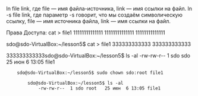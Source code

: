 ln file link, где file — имя файла-источника, link — имя ссылки на файл.
ln -s file link, где параметр -s говорит, что мы создаём символическую ссылку, file — имя источника файла, link — имя ссылки на файл.

Права Доступа:
cat > file1
11111111111111
11111111111111
11111111111111

sdo@sdo-VirtualBox:~/lesson5$ cat > file1
333333333333
333333333333

333333333333sdo@sdo-VirtualBox:~/lesson5$ ls -al
    -rw-rw-r--  1 sdo sdo   25 июн  6 13:05 file1


        sdo@sdo-VirtualBox:~/lesson5$ sudo chown sdo:root file1

            sdo@sdo-VirtualBox:~/lesson5$ ls -al
                -rw-rw-r--  1 sdo root   25 июн  6 13:05 file1